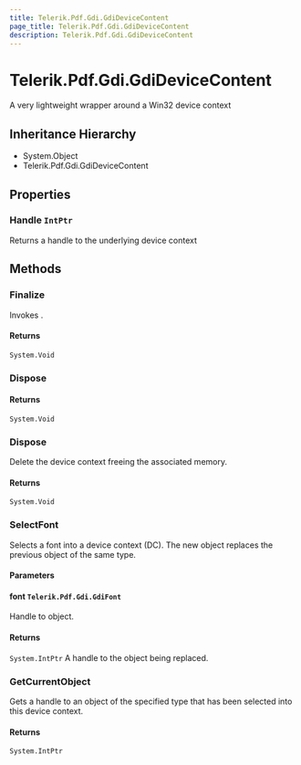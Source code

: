```yaml
---
title: Telerik.Pdf.Gdi.GdiDeviceContent
page_title: Telerik.Pdf.Gdi.GdiDeviceContent
description: Telerik.Pdf.Gdi.GdiDeviceContent
---
```


# Telerik.Pdf.Gdi.GdiDeviceContent

A very lightweight wrapper around a Win32 device context

## Inheritance Hierarchy

* System.Object
* Telerik.Pdf.Gdi.GdiDeviceContent

## Properties

###  Handle `IntPtr`

Returns a handle to the underlying device context

## Methods

###  Finalize

Invokes .

#### Returns

`System.Void` 

###  Dispose

#### Returns

`System.Void` 

###  Dispose

Delete the device context freeing the associated memory.

#### Returns

`System.Void` 

###  SelectFont

Selects a font into a device context (DC). The new object 
                replaces the previous object of the same type.

#### Parameters

#### font `Telerik.Pdf.Gdi.GdiFont`

Handle to object.

#### Returns

`System.IntPtr` A handle to the object being replaced.

###  GetCurrentObject

Gets a handle to an object of the specified type that has been 
                selected into this device context.

#### Returns

`System.IntPtr` 


